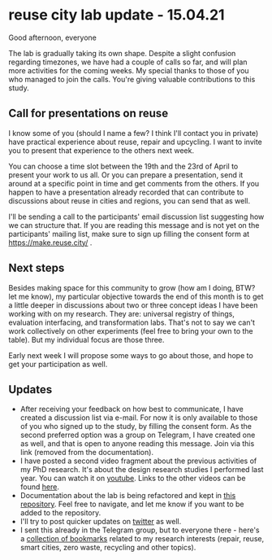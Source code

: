 # reuse city lab update - 15.04.21

Good afternoon, everyone

The lab is gradually taking its own shape. Despite a slight confusion regarding timezones, we have had a couple of calls so far, and will plan more activities for the coming weeks. My special thanks to those of you who managed to join the calls. You're giving valuable contributions to this study.

## Call for presentations on reuse

I know some of you (should I name a few? I think I'll contact you in private) have practical experience about reuse, repair and upcycling. I want to invite you to present that experience to the others next week. 

You can choose a time slot between the 19th and the 23rd of April to present your work to us all. Or you can prepare a presentation, send it around at a specific point in time and get comments from the others. If you happen to have a presentation already recorded that can contribute to discussions about reuse in cities and regions, you can send that as well. 

I'll be sending a call to the participants' email discussion list suggesting how we can structure that. If you are reading this message and is not yet on the participants' mailing list, make sure to sign up filling the consent form at https://make.reuse.city/ .

## Next steps

Besides making space for this community to grow (how am I doing, BTW? let me know), my particular objective towards the end of this month is to get a little deeper in discussions about two or three concept ideas I have been working with on my research. They are: universal registry of things, evaluation interfacing, and transformation labs. That's not to say we can't work collectively on other experiments (feel free to bring your own to the table). But my individual focus are those three. 

Early next week I will propose some ways to go about those, and hope to get your participation as well.

## Updates

- After receiving your feedback on how best to communicate, I have created a discussion list via e-mail. For now it is only available to those of you who signed up to the study, by filling the consent form. As the second preferred option was a group on Telegram, I have created one as well, and that is open to anyone reading this message. Join via this link (removed from the documentation).
- I have posted a second video fragment about the previous activities of my PhD research. It's about the design research studies I performed last year. You can watch it on [youtube](https://www.youtube.com/watch?v=VjxS0yINdC8). Links to the other videos can be found [here](https://github.com/reuse-city/lab/tree/main/communication/videos).
- Documentation about the lab is being refactored and kept in [this repository](https://github.com/reuse-city/lab/). Feel free to navigate, and let me know if you want to be added to the repository.
- I'll try to post quicker updates on [twitter](https://twitter.com/reuse_city) as well.
- I sent this already in the Telegram group, but to everyone there - here's a [collection of bookmarks](https://links.efeefe.me/?searchtags=opendott) related to my research interests (repair, reuse, smart cities, zero waste, recycling and other topics).